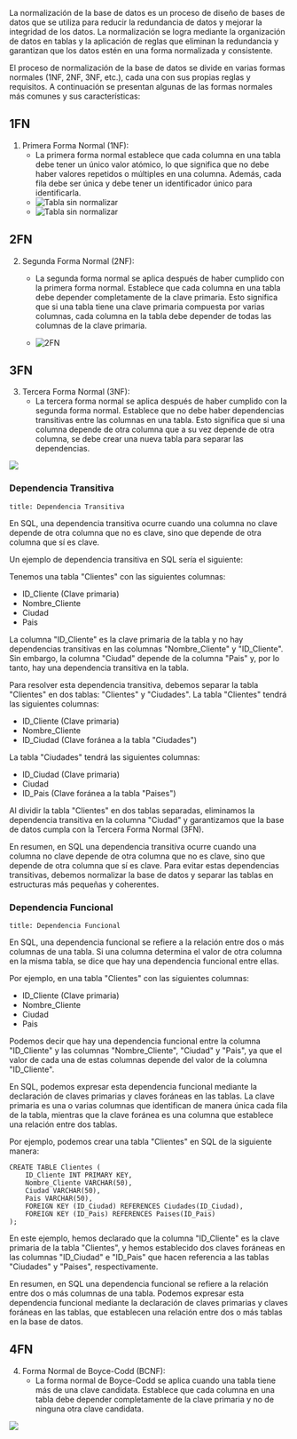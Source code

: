 La normalización de la base de datos es un proceso de diseño de bases de datos que se utiliza para reducir la redundancia de datos y mejorar la integridad de los datos. La normalización se logra mediante la organización de datos en tablas y la aplicación de reglas que eliminan la redundancia y garantizan que los datos estén en una forma normalizada y consistente.

El proceso de normalización de la base de datos se divide en varias formas normales (1NF, 2NF, 3NF, etc.), cada una con sus propias reglas y requisitos. A continuación se presentan algunas de las formas normales más comunes y sus características:

## 1FN

1.  Primera Forma Normal (1NF):
	- La primera forma normal establece que cada columna en una tabla debe tener un único valor atómico, lo que significa que no debe haber valores repetidos o múltiples en una columna. Además, cada fila debe ser única y debe tener un identificador único para identificarla.
	- ![Tabla sin normalizar](Sin1FN.png)
	-  ![Tabla sin normalizar](1FN.png)

## 2FN

2.  Segunda Forma Normal (2NF):
	- La segunda forma normal se aplica después de haber cumplido con la primera forma normal. Establece que cada columna en una tabla debe depender completamente de la clave primaria. Esto significa que si una tabla tiene una clave primaria compuesta por varias columnas, cada columna en la tabla debe depender de todas las columnas de la clave primaria.

	- ![2FN](2FN.png)

## 3FN

3.  Tercera Forma Normal (3NF):
	- La tercera forma normal se aplica después de haber cumplido con la segunda forma normal. Establece que no debe haber dependencias transitivas entre las columnas en una tabla. Esto significa que si una columna depende de otra columna que a su vez depende de otra columna, se debe crear una nueva tabla para separar las dependencias.

![](3FN.png)

### Dependencia Transitiva

```ad-note
title: Dependencia Transitiva
```

En SQL, una dependencia transitiva ocurre cuando una columna no clave depende de otra columna que no es clave, sino que depende de otra columna que sí es clave.

Un ejemplo de dependencia transitiva en SQL sería el siguiente:

Tenemos una tabla "Clientes" con las siguientes columnas:

-   ID_Cliente (Clave primaria)
-   Nombre_Cliente
-   Ciudad
-   Pais

La columna "ID_Cliente" es la clave primaria de la tabla y no hay dependencias transitivas en las columnas "Nombre_Cliente" y "ID_Cliente". Sin embargo, la columna "Ciudad" depende de la columna "Pais" y, por lo tanto, hay una dependencia transitiva en la tabla.

Para resolver esta dependencia transitiva, debemos separar la tabla "Clientes" en dos tablas: "Clientes" y "Ciudades". La tabla "Clientes" tendrá las siguientes columnas:

-   ID_Cliente (Clave primaria)
-   Nombre_Cliente
-   ID_Ciudad (Clave foránea a la tabla "Ciudades")

La tabla "Ciudades" tendrá las siguientes columnas:

-   ID_Ciudad (Clave primaria)
-   Ciudad
-   ID_Pais (Clave foránea a la tabla "Paises")

Al dividir la tabla "Clientes" en dos tablas separadas, eliminamos la dependencia transitiva en la columna "Ciudad" y garantizamos que la base de datos cumpla con la Tercera Forma Normal (3FN).

En resumen, en SQL una dependencia transitiva ocurre cuando una columna no clave depende de otra columna que no es clave, sino que depende de otra columna que sí es clave. Para evitar estas dependencias transitivas, debemos normalizar la base de datos y separar las tablas en estructuras más pequeñas y coherentes.

### Dependencia Funcional

```ad-note
title: Dependencia Funcional
```

En SQL, una dependencia funcional se refiere a la relación entre dos o más columnas de una tabla. Si una columna determina el valor de otra columna en la misma tabla, se dice que hay una dependencia funcional entre ellas.

Por ejemplo, en una tabla "Clientes" con las siguientes columnas:

-   ID_Cliente (Clave primaria)
-   Nombre_Cliente
-   Ciudad
-   Pais

Podemos decir que hay una dependencia funcional entre la columna "ID_Cliente" y las columnas "Nombre_Cliente", "Ciudad" y "Pais", ya que el valor de cada una de estas columnas depende del valor de la columna "ID_Cliente".

En SQL, podemos expresar esta dependencia funcional mediante la declaración de claves primarias y claves foráneas en las tablas. La clave primaria es una o varias columnas que identifican de manera única cada fila de la tabla, mientras que la clave foránea es una columna que establece una relación entre dos tablas.

Por ejemplo, podemos crear una tabla "Clientes" en SQL de la siguiente manera:

```
CREATE TABLE Clientes (
    ID_Cliente INT PRIMARY KEY,
    Nombre_Cliente VARCHAR(50),
    Ciudad VARCHAR(50),
    Pais VARCHAR(50),
    FOREIGN KEY (ID_Ciudad) REFERENCES Ciudades(ID_Ciudad),
    FOREIGN KEY (ID_Pais) REFERENCES Paises(ID_Pais)
);
```

En este ejemplo, hemos declarado que la columna "ID_Cliente" es la clave primaria de la tabla "Clientes", y hemos establecido dos claves foráneas en las columnas "ID_Ciudad" e "ID_Pais" que hacen referencia a las tablas "Ciudades" y "Paises", respectivamente.

En resumen, en SQL una dependencia funcional se refiere a la relación entre dos o más columnas de una tabla. Podemos expresar esta dependencia funcional mediante la declaración de claves primarias y claves foráneas en las tablas, que establecen una relación entre dos o más tablas en la base de datos.


## 4FN

4.  Forma Normal de Boyce-Codd (BCNF):
	- La forma normal de Boyce-Codd se aplica cuando una tabla tiene más de una clave candidata. Establece que cada columna en una tabla debe depender completamente de la clave primaria y no de ninguna otra clave candidata.
    
![](4FN.png)